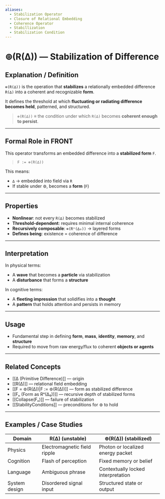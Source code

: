 ```yaml
---
aliases:
  - Stabilization Operator
  - Closure of Relational Embedding
  - Coherence Operator
  - Stabillization
  - Stabilization Condition
---
```


# ⊚(R(∆)) — Stabilization of Difference

## Explanation / Definition

`⊚(R(∆))` is the operation that **stabilizes** a relationally embedded difference `R(∆)` into a coherent and recognizable **form**.

It defines the threshold at which **fluctuating or radiating difference becomes held**, patterned, and structured.

> `⊚(R(∆))` ≡ the condition under which `R(∆)` becomes **coherent enough to persist**.

---

## Formal Role in FRONT

This operator transforms an embedded difference into a **stabilized form** `F`.

> `F := ⊚(R(∆))`

This means:
- `∆` → embedded into field via `R`
- If stable under ⊚, becomes a **form** (`F`)

---

## Properties

- **Nonlinear**: not every `R(∆)` becomes stabilized
- **Threshold-dependent**: requires minimal internal coherence
- **Recursively composable**: `⊚(Rⁿ(∆₀))` → layered forms
- **Defines being**: existence = coherence of difference

---

## Interpretation

In physical terms:
- A **wave** that becomes a **particle** via stabilization
- A **disturbance** that forms a **structure**

In cognitive terms:
- A **fleeting impression** that solidifies into a **thought**
- A **pattern** that holds attention and persists in memory

---

## Usage

- Fundamental step in defining **form**, **mass**, **identity**, **memory**, and **structure**
- Required to move from raw energy/flux to coherent **objects or agents**

---

## Related Concepts

- [[∆ (Primitive Difference)]] — origin
- [[R(∆)]] — relational field embedding
- [[F = ⊚(R(∆))|F := ⊚(R(∆))]] — form as stabilized difference
- [[Fₙ (Form as Rⁿ(∆₀))]] — recursive depth of stabilized forms
- [[Collapse(Fₙ)]] — failure of stabilization
- [[StabilityConditions]] — preconditions for ⊚ to hold

---

## Examples / Case Studies

| Domain        | R(∆) (unstable)               | ⊚(R(∆)) (stabilized)                        |
|---------------|-------------------------------|---------------------------------------------|
| Physics        | Electromagnetic field ripple  | Photon or localized energy packet           |
| Cognition      | Flash of perception           | Fixed memory or belief                      |
| Language       | Ambiguous phrase              | Contextually locked interpretation          |
| System design  | Disordered signal input       | Structured state or output                  |
